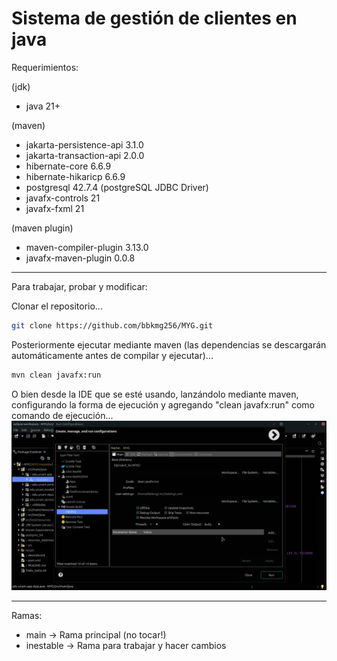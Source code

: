 # Sistema de gestión de clientes en java #

Requerimientos:

(jdk)

- java 21+

(maven)

- jakarta-persistence-api 3.1.0
- jakarta-transaction-api 2.0.0
- hibernate-core 6.6.9
- hibernate-hikaricp 6.6.9
- postgresql 42.7.4 (postgreSQL JDBC Driver)
- javafx-controls 21
- javafx-fxml 21

(maven plugin)

- maven-compiler-plugin 3.13.0
- javafx-maven-plugin 0.0.8

---

Para trabajar, probar y modificar:

Clonar el repositorio...
```bash
git clone https://github.com/bbkmg256/MYG.git
```

Posteriormente ejecutar mediante maven (las dependencias se descargarán automáticamente antes de compilar y ejecutar)...
```bash
mvn clean javafx:run
```

O bien desde la IDE que se esté usando, lanzándolo mediante maven, configurando la forma de ejecución y agregando "clean javafx:run" como comando de ejecución...
![Ejemplo de ejecución configurada](./assets/eclipse-ejemplo.png)

---

Ramas:

- main -> Rama principal (no tocar!)
- inestable -> Rama para trabajar y hacer cambios
